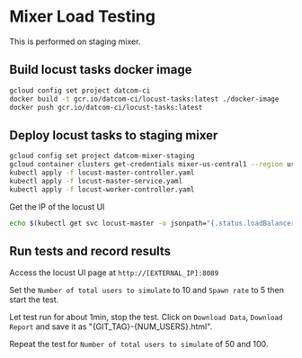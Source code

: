 # Mixer Load Testing

This is performed on staging mixer.

## Build locust tasks docker image

```bash
gcloud config set project datcom-ci
docker build -t gcr.io/datcom-ci/locust-tasks:latest ./docker-image
docker push gcr.io/datcom-ci/locust-tasks:latest
```

## Deploy locust tasks to staging mixer

```bash
gcloud config set project datcom-mixer-staging
gcloud container clusters get-credentials mixer-us-central1 --region us-central1
kubectl apply -f locust-master-controller.yaml
kubectl apply -f locust-master-service.yaml
kubectl apply -f locust-worker-controller.yaml
```

Get the IP of the locust UI

```bash
echo $(kubectl get svc locust-master -o jsonpath="{.status.loadBalancer.ingress[0].ip}")
```

## Run tests and record results

Access the locust UI page at `http://[EXTERNAL_IP]:8089`

Set the `Number of total users to simulate` to 10 and `Spawn rate` to 5 then
start the test.

Let test run for about 1min, stop the test. Click on `Download Data`,
`Download Report` and save it as "{GIT_TAG}-{NUM_USERS}.html".

Repeat the test for `Number of total users to simulate` of 50 and 100.
